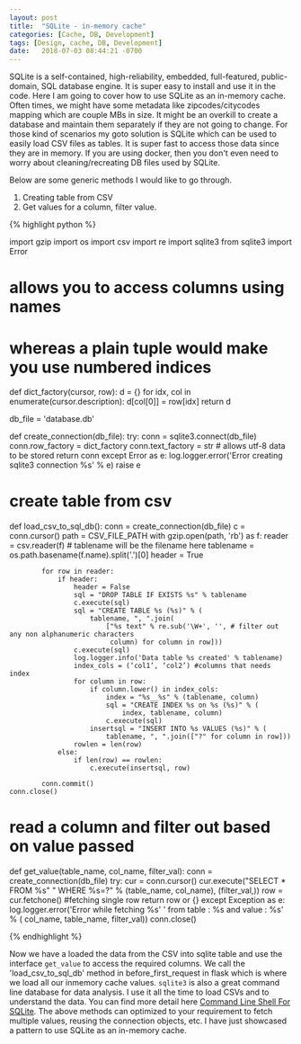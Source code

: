 ```yaml
---
layout: post
title:  "SQLite - in-memory cache"
categories: [Cache, DB, Development]
tags: [Design, cache, DB, Development]
date:   2018-07-03 08:44:21 -0700
---
```



SQLite is a self-contained, high-reliability, embedded, full-featured, public-domain, SQL database engine. It is super easy to install and use it in the code. Here I am going to cover how to use SQLite as an in-memory cache. Often times, we might have some metadata like zipcodes/citycodes mapping which are couple MBs in size. It might be an overkill to create a database and maintain them separately if they are not going to change. For those kind of scenarios my goto solution is SQLite which can be used to easily load CSV files as tables. It is super fast to access those data since they are in memory. If you are using docker, then you don't even need to worry about cleaning/recreating DB files used by SQLite.

Below are some generic methods I would like to go through.
1. Creating table from CSV
2. Get values for a column, filter value.


{% highlight python %}

import gzip
import os
import csv
import re
import sqlite3
from sqlite3 import Error

# allows you to access columns using names 
# whereas a plain tuple would make you use numbered indices
def dict_factory(cursor, row):
    d = {}
    for idx, col in enumerate(cursor.description):
        d[col[0]] = row[idx]
    return d

db_file = 'database.db'

def create_connection(db_file):
    try:
        conn = sqlite3.connect(db_file)
        conn.row_factory = dict_factory
        conn.text_factory = str  # allows utf-8 data to be stored
        return conn
    except Error as e:
        log.logger.error('Error creating sqlite3 connection %s' % e)
        raise e


# create table from csv
def load_csv_to_sql_db():
    conn = create_connection(db_file)
    c = conn.cursor()
    path = CSV_FILE_PATH
    with gzip.open(path, 'rb') as f:
            reader = csv.reader(f)
            # tablename will be the filename here
            tablename = os.path.basename(f.name).split('.')[0]
            header = True

            for row in reader:
                if header:
                    header = False
                    sql = "DROP TABLE IF EXISTS %s" % tablename
                    c.execute(sql)
                    sql = "CREATE TABLE %s (%s)" % (
                        tablename, ", ".join(
                            ["%s text" % re.sub('\W+', '', # filter out any non alphanumeric characters
                             column) for column in row])) 
                    c.execute(sql)
                    log.logger.info('Data table %s created' % tablename)
                    index_cols = (‘col1’, ‘col2’) #columns that needs index
                    for column in row:
                        if column.lower() in index_cols:
                            index = "%s__%s" % (tablename, column)
                            sql = "CREATE INDEX %s on %s (%s)" % (
                                index, tablename, column)
                            c.execute(sql)
                        insertsql = "INSERT INTO %s VALUES (%s)" % (
                            tablename, ", ".join(["?" for column in row]))
                    rowlen = len(row)
                else:
                    if len(row) == rowlen:
                        c.execute(insertsql, row)

            conn.commit()
    conn.close()

# read a column and filter out based on value passed
def get_value(table_name, col_name, filter_val):
    conn = create_connection(db_file)
    try:
        cur = conn.cursor()
        cur.execute("SELECT * FROM %s"
                    " WHERE %s=?" % (table_name, col_name), (filter_val,))
        row = cur.fetchone() #fetching single row
        return row or {}
    except Exception as e:
        log.logger.error('Error while fetching %s'
                         ' from table : %s and value : %s' % (
                             col_name, table_name, filter_val))
    conn.close()

{% endhighlight %}

Now we have a loaded the data from the CSV into sqlite table and use the interface `get_value` to access the required columns. We call the 'load_csv_to_sql_db' method in before_first_request in flask which is where we load all our inmemory cache values. `sqlite3` is also a great command line database for data analysis. I use it all the time to load CSVs and to understand the data. You can find more detail here [Command Line Shell For SQLite](https://www.sqlite.org/cli.html). The above methods can optimized to your requirement to fetch multiple values, reusing the connection objects, etc. I have just showcased a pattern to use SQLite as an in-memory cache.

